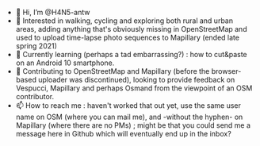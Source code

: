 - 👋 Hi, I’m @H4N5-antw
- 👀 Interested in walking, cycling and exploring both rural and urban areas, adding anything that's obviously missing in OpenStreetMap and used to upload time-lapse photo sequences to Mapillary (ended late spring 2021)
- 🌱 Currently learning (perhaps a tad embarrassing?) : how to cut&paste on an Android 10 smartphone. 
- 💞️ Contributing to OpenStreetMap and Mapillary (before the browser-based uploader was discontinued), looking to provide feedback on Vespucci, Mapillary and perhaps Osmand from the viewpoint of an OSM contributor. 
- 📫 How to reach me : haven't worked that out yet, use the same user name on OSM (where you can mail me), and -without the hyphen- on Mapillary (where there are no PMs) ; might be that you could send me a message here in Github which will eventually end up in the inbox? 

<!---
H4N5-antw/H4N5-antw is a ✨ special ✨ repository because its `README.md` (this file) appears on your GitHub profile.
You can click the Preview link to take a look at your changes.
--->
